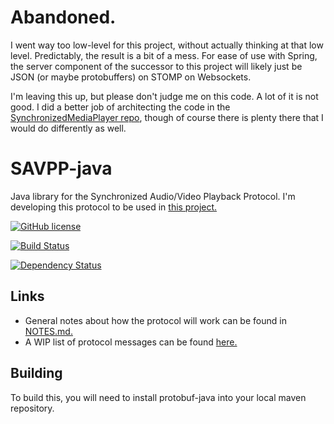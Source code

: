 # Abandoned.
I went way too low-level for this project, without actually thinking at that low level. Predictably, the result is a bit of a mess. For ease of use with Spring, the server component of the successor to this project will likely just be JSON (or maybe protobuffers) on STOMP on Websockets. 

I'm leaving this up, but please don't judge me on this code. A lot of it is not good. I did a better job of architecting the code in the [SynchronizedMediaPlayer repo](https://github.com/NoahAndrews/SynchronizedMediaPlayer), though of course there is plenty there that I would do differently as well.

# SAVPP-java
Java library for the Synchronized Audio/Video Playback Protocol. I'm developing this protocol to be used in [this project.](https://github.com/NoahAndrews/SynchronizedMediaPlayer)

[![GitHub license](https://img.shields.io/badge/license-MIT-blue.svg)](https://raw.githubusercontent.com/NoahAndrews/SAVPP-java/master/LICENSE)

[![Build Status](https://img.shields.io/travis/NoahAndrews/SAVPP-java/master.svg?maxAge=2592000)](https://travis-ci.org/NoahAndrews/SAVPP-java)

[![Dependency Status](https://www.versioneye.com/user/projects/577c5dba649a6f000d0469ed//badge.svg?style=flat)](https://www.versioneye.com/user/projects/577c5dba649a6f000d0469ed/)

## Links
* General notes about how the protocol will work can be found in [NOTES.md.](NOTES.md)
* A WIP list of protocol messages can be found [here.](https://github.com/NoahAndrews/SAVPP-java/wiki/Messages) 

## Building
To build this, you will need to install protobuf-java into your local maven repository.
